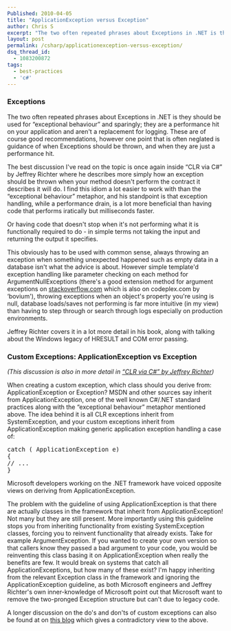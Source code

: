 ```yaml
---
Published: 2010-04-05
title: "ApplicationException versus Exception"
author: Chris S
excerpt: "The two often repeated phrases about Exceptions in .NET is they should be used for 'exceptional behaviour' and sparingly; they are a performance hit on your application and aren't a replacement for logging. This post goes into some details about Exceptions and ApplicationExceptions."
layout: post
permalink: /csharp/applicationexception-versus-exception/
dsq_thread_id:
  - 1083200872
tags:
  - best-practices
  - 'c#'
---
```

### Exceptions

The two often repeated phrases about Exceptions in .NET is they should be used for &#8220;exceptional behaviour&#8221; and sparingly; they are a performance hit on your application and aren't a replacement for logging. These are of course good recommendations, however one point that is often neglated is guidance of when Exceptions should be thrown, and when they are just a performance hit. 

<!--more-->

The best discussion I've read on the topic is once again inside &#8220;CLR via C#&#8221; by Jeffrey Richter where he describes more simply how an exception should be thrown when your method doesn't perform the contract it describes it will do. I find this idiom a lot easier to work with than the &#8220;exceptional behaviour&#8221; metaphor, and his standpoint is that exception handling, while a performance drain, is a lot more beneficial than having code that performs iratically but milliseconds faster. 

Or having code that doesn't stop when it's not performing what it is functionally required to do - in simple terms not taking the input and returning the output it specifies.

This obviously has to be used with common sense, always throwing an exception when something unexpected happened such as empty data in a database isn't what the advice is about. However simple template'd exception handling like parameter checking on each method for ArgumentNullExceptions (there's a good extension method for argument exceptions on [stackoverflow.com][1] which is also on codeplex.com by &#8216;bovium'), throwing exceptions when an object's property you're using is null, database loads/saves not performing is far more intuitive (in my view) than having to step through or search through logs especially on production environments.

Jeffrey Richter covers it in a lot more detail in his book, along with talking about the Windows legacy of HRESULT and COM error passing. 

### Custom Exceptions: ApplicationException vs Exception

*(This discussion is also in more detail in [&#8220;CLR via C#&#8221; by Jeffrey Richter][2])*

When creating a custom exception, which class should you derive from: ApplicationException or Exception? MSDN and other sources say inherit from ApplicationException, one of the well known C#/.NET standard practices along with the &#8220;exceptional behaviour&#8221; metaphor mentioned above. The idea behind it is all CLR exceptions inherit from SystemException, and your custom exceptions inherit from ApplicationException making generic application exception handling a case of: 

<pre>catch ( ApplicationException e)
{
// ...
}
</pre>

Microsoft developers working on the .NET framework have voiced opposite views on deriving from ApplicationException.

The problem with the guideline of using ApplicationException is that there are actually classes in the framework that inherit from ApplicationException! Not many but they are still present. More importantly using this guideline stops you from inheriting functionality from existing SystemException classes, forcing you to reinvent functionality that already exists. Take for example ArgumentException. If you wanted to create your own version so that callers know they passed a bad argument to your code, you would be reinventing this class basing it on ApplicationException when really the benefits are few. It would break on systems that catch all ApplicationExceptions, but how many of these exist? I'm happy inheriting from the relevant Exception class in the framework and ignoring the ApplicationException guideline, as both Microsoft engineers and Jeffrey Richter's own inner-knowledge of Microsoft point out that Microsoft want to remove the two-pronged Exception structure but can't due to legacy code. 

A longer discussion on the do's and don'ts of custom exceptions can also be found at on [this blog][3] which gives a contradictory view to the above.

 [1]: http://stackoverflow.com/questions/271398/post-your-extension-goodies-for-c-net-codeplex-com-extensionoverflow
 [2]: http://www.amazon.com/CLR-via-Second-Pro-Developer/dp/0735621632
 [3]: http://blogs.msdn.com/kcwalina/archive/2005/03/16/396787.aspx